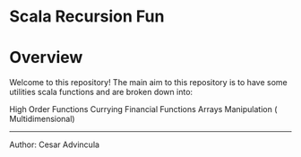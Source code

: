 # Scala Recursion Fun

# Overview

Welcome to this repository! 
The main aim to this repository is to have some utilities scala functions and are broken down into:

High Order Functions 
Currying 
Financial Functions 
Arrays Manipulation ( Multidimensional)

-------------------------------
Author: Cesar Advincula
